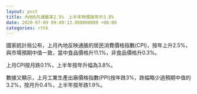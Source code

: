 ```yaml
---
layout: post
title: 內地6月通脹率2.5%　上半年物價按年升3.8%
date: 2020-07-09 09:49:13.000000000 +08:00
categories: rthk
---
```


國家統計局公布，上月內地反映通脹的居民消費價格指數(CPI)，按年上升2.5%，與市場預期中值一致，當中食品價格升11.1%，非食品價格升0.3%。

上月CPI按月跌0.1%，上半年按年升幅為3.8%。

數據又顯示，上月工業生產出廠價格指數(PPI)按年跌3%，跌幅略少過預期中值的3.2%，按月升0.4%，上半年按年跌1.9%。
